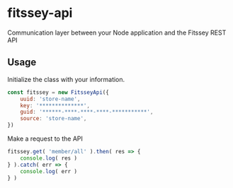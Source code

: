 # fitssey-api

Communication layer between your Node application and the Fitssey REST API

## Usage

Initialize the class with your information.

```javascript
const fitssey = new FitsseyApi({
    uuid: 'store-name',
    key: '**************',
    guid: '******-****-****-****-***********',
    source: 'store-name',
})
```

Make a request to the API

```javascript
fitssey.get( 'member/all' ).then( res => {
    console.log( res )
} ).catch( err => {
    console.log( err )
} )
```
